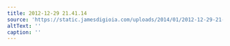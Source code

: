 ```yaml
---
title: 2012-12-29 21.41.14
source: 'https://static.jamesdigioia.com/uploads/2014/01/2012-12-29-21-41-14-scaled.jpg'
altText: ''
caption: ''
---
```


